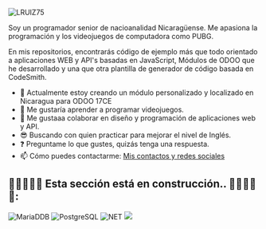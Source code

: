 ![LRUIZ75](https://media.licdn.com/dms/image/v2/C4D16AQGFAddvtzwLEw/profile-displaybackgroundimage-shrink_350_1400/profile-displaybackgroundimage-shrink_350_1400/0/1589441419311?e=1732752000&v=beta&t=Tsa1b9UdhEPYpEnkcttyOjAK0X1aWyeVGRrRGmf5I0o)

Soy un programador senior de nacioanalidad Nicaragüense.
Me apasiona la programación y los videojuegos de computadora como PUBG.

En mis repositorios, encontrarás código de ejemplo más que todo orientado a aplicaciones WEB y API's basadas en JavaScript, Módulos de ODOO que he desarrollado y una que otra plantilla de generador de código basada en CodeSmith.

- 🔭 Actualmente estoy creando un módulo personalizado y localizado en Nicaragua para ODOO 17CE 
- 🌱 Me gustaría aprender a programar videojuegos.
- 👯 Me gustaaa colaborar en diseño y programación de aplicaciones web y API.  
- 😎 Buscando con quien practicar para mejorar el nivel de Inglés.
- ❓ Preguntame lo que gustes, quizás tenga una respuesta.
- 📫 Cómo puedes contactarme: [Mis contactos y redes sociales](https://linktr.ee/MRDEVEX)

## 🚧🚧🚧🚧🚧 Esta sección está en construcción.. 🚧🚧🚧🚧🚧: ##

 ![MariaDDB](https://img.shields.io/badge/MariaDB-003545?style=for-the-badge&logo=mariadb&logoColor=white) ![PostgreSQL](https://img.shields.io/badge/PostgreSQL-316192?style=for-the-badge&logo=postgresql&logoColor=white) ![NET](https://img.shields.io/badge/.NET-512BD4?style=for-the-badge&logo=dotnet&logoColor=white) ![](https://img.shields.io/badge/AngularJS-E23237?style=for-the-badge&logo=angularjs&logoColor=white)

